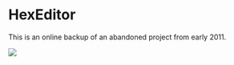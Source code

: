 # HexEditor
This is an online backup of an abandoned project from early 2011.

![](https://raw.githubusercontent.com/squahtx/HexEditor/master/screenshot.png)
